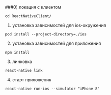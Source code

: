 ###0) локация с клиентом
```
cd ReactNativeClient/
```
1. установка зависимостей для ios-окружения
```
pod install --project-directory=./ios
```
2. установка зависимостей для приложения
```
npm install
```
3. линковка
```
react-native link
```
4. старт приложения
```
react-native run-ios --simulator "iPhone 8"
```
